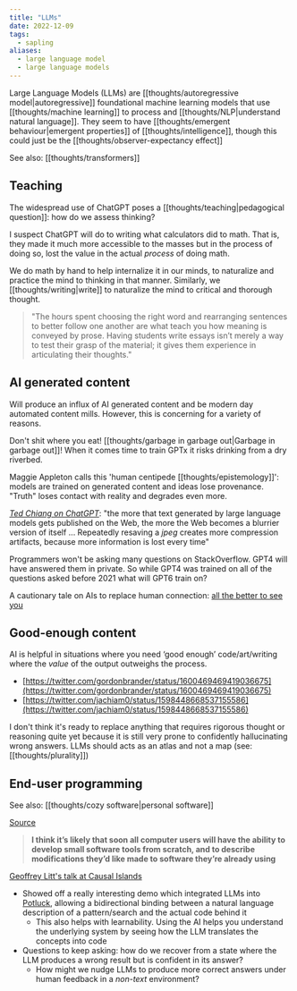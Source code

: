 ```yaml
---
title: "LLMs"
date: 2022-12-09
tags:
  - sapling
aliases:
  - large language model
  - large language models
---
```


Large Language Models (LLMs) are [[thoughts/autoregressive model|autoregressive]] foundational machine learning models that use [[thoughts/machine learning]] to process and [[thoughts/NLP|understand natural language]]. They seem to have [[thoughts/emergent behaviour|emergent properties]] of [[thoughts/intelligence]], though this could just be the [[thoughts/observer-expectancy effect]]

See also: [[thoughts/transformers]]

## Teaching

The widespread use of ChatGPT poses a [[thoughts/teaching|pedagogical question]]: how do we assess thinking?

I suspect ChatGPT will do to writing what calculators did to math. That is, they made it much more accessible to the masses but in the process of doing so, lost the value in the actual _process_ of doing math.

We do math by hand to help internalize it in our minds, to naturalize and practice the mind to thinking in that manner. Similarly, we [[thoughts/writing|write]] to naturalize the mind to critical and thorough thought.

> "The hours spent choosing the right word and rearranging sentences to better follow one another are what teach you how meaning is conveyed by prose. Having students write essays isn’t merely a way to test their grasp of the material; it gives them experience in articulating their thoughts."

## AI generated content

Will produce an influx of AI generated content and be modern day automated content mills. However, this is concerning for a variety of reasons.

Don't shit where you eat! [[thoughts/garbage in garbage out|Garbage in garbage out]]! When it comes time to train GPTx it risks drinking from a dry riverbed.

Maggie Appleton calls this 'human centipede [[thoughts/epistemology]]': models are trained on generated content and ideas lose provenance. "Truth" loses contact with reality and degrades even more.

_[Ted Chiang on ChatGPT](https://www.newyorker.com/tech/annals-of-technology/chatgpt-is-a-blurry-jpeg-of-the-web)_: "the more that text generated by large language models gets published on the Web, the more the Web becomes a blurrier version of itself ... Repeatedly resaving a *jpeg* creates more compression artifacts, because more information is lost every time"

Programmers won't be asking many questions on StackOverflow. GPT4 will have answered them in private. So while GPT4 was trained on all of the questions asked before 2021 what will GPT6 train on?

A cautionary tale on AIs to replace human connection: [all the better to see you](https://www.kernelmag.io/2/all-the-better-to-see-you)

## Good-enough content

AI is helpful in situations where you need ‘good enough’ code/art/writing where the _value_ of the output outweighs the process.

- [https://twitter.com/gordonbrander/status/1600469469419036675](https://twitter.com/gordonbrander/status/1600469469419036675)
- [https://twitter.com/jachiam0/status/1598448668537155586](https://twitter.com/jachiam0/status/1598448668537155586)

I don't think it's ready to replace anything that requires rigorous thought or reasoning quite yet because it is still very prone to confidently hallucinating wrong answers. LLMs should acts as an atlas and not a map (see: [[thoughts/plurality]])

## End-user programming

See also: [[thoughts/cozy software|personal software]]

[Source](https://www.geoffreylitt.com/2023/03/25/llm-end-user-programming.html)

> **I think it’s likely that soon all computer users will have the ability to develop small software tools from scratch, and to describe modifications they’d like made to software they’re already using**

[Geoffrey Litt's talk at Causal Islands](https://youtu.be/b0EcpqX2Wq0?t=12645)

- Showed off a really interesting demo which integrated LLMs into [Potluck](https://www.inkandswitch.com/potluck/), allowing a bidirectional binding between a natural language description of a pattern/search and the actual code behind it
  - This also helps with learnability. Using the AI helps you understand the underlying system by seeing how the LLM translates the concepts into code
- Questions to keep asking: how do we recover from a state where the LLM produces a wrong result but is confident in its answer?
  - How might we nudge LLMs to produce more correct answers under human feedback in a _non-text_ environment?

